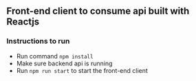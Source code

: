 ## Front-end client to consume api built with Reactjs

### Instructions to run
* Run command ```npm install```
* Make sure backend api is running
* Run ```npm run start``` to start the front-end client